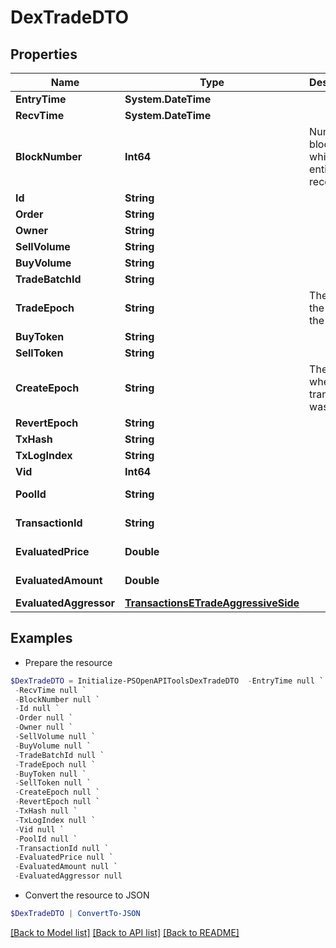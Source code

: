 # DexTradeDTO
## Properties

Name | Type | Description | Notes
------------ | ------------- | ------------- | -------------
**EntryTime** | **System.DateTime** |  | [optional] 
**RecvTime** | **System.DateTime** |  | [optional] 
**BlockNumber** | **Int64** | Number of block in which entity was recorded. | [optional] 
**Id** | **String** |  | [optional] 
**Order** | **String** |  | [optional] 
**Owner** | **String** |  | [optional] 
**SellVolume** | **String** |  | [optional] 
**BuyVolume** | **String** |  | [optional] 
**TradeBatchId** | **String** |  | [optional] 
**TradeEpoch** | **String** | The date of the end of the batch. | [optional] 
**BuyToken** | **String** |  | [optional] 
**SellToken** | **String** |  | [optional] 
**CreateEpoch** | **String** | The date where the transaction was mined. | [optional] 
**RevertEpoch** | **String** |  | [optional] 
**TxHash** | **String** |  | [optional] 
**TxLogIndex** | **String** |  | [optional] 
**Vid** | **Int64** |  | [optional] 
**PoolId** | **String** |  | [optional] [readonly] 
**TransactionId** | **String** |  | [optional] [readonly] 
**EvaluatedPrice** | **Double** |  | [optional] [readonly] 
**EvaluatedAmount** | **Double** |  | [optional] [readonly] 
**EvaluatedAggressor** | [**TransactionsETradeAggressiveSide**](TransactionsETradeAggressiveSide.md) |  | [optional] 

## Examples

- Prepare the resource
```powershell
$DexTradeDTO = Initialize-PSOpenAPIToolsDexTradeDTO  -EntryTime null `
 -RecvTime null `
 -BlockNumber null `
 -Id null `
 -Order null `
 -Owner null `
 -SellVolume null `
 -BuyVolume null `
 -TradeBatchId null `
 -TradeEpoch null `
 -BuyToken null `
 -SellToken null `
 -CreateEpoch null `
 -RevertEpoch null `
 -TxHash null `
 -TxLogIndex null `
 -Vid null `
 -PoolId null `
 -TransactionId null `
 -EvaluatedPrice null `
 -EvaluatedAmount null `
 -EvaluatedAggressor null
```

- Convert the resource to JSON
```powershell
$DexTradeDTO | ConvertTo-JSON
```

[[Back to Model list]](../README.md#documentation-for-models) [[Back to API list]](../README.md#documentation-for-api-endpoints) [[Back to README]](../README.md)

